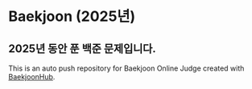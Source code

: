 # Baekjoon (2025년)
## 2025년 동안 푼 백준 문제입니다.
This is an auto push repository for Baekjoon Online Judge created with [BaekjoonHub](https://github.com/BaekjoonHub/BaekjoonHub).
